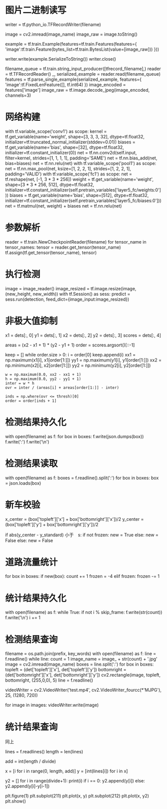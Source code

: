 # 图片二进制读写

writer = tf.python_io.TFRecordWriter(filename)

image = cv2.imread(image_name)
image_raw = image.toString()

example = tf.train.Example(features=tf.train.Features(features={
    'image':tf.train.Feature(bytes_list=tf.train.BytesList(value=[image_raw]))
}))

writer.write(example.SerializeToString())
writer.close()



filename_queue = tf.train.string_input_producer([tfrecord_filename],)
reader = tf.TFRecordReader()
\_, serialized_example = reader.read(filename_queue)
features = tf.parse_single_example(serialized_example, features={
    'image':tf.FixedLenFeature([], tf.int64)
})
image_encoded = features['image']
image_raw = tf.image.decode_jpeg(image_encoded, channels=3)


# 网络构建
with tf.variable_scope('conv1') as scope:
    kernel = tf.get_variable(name='weight',
        shape=[3, 3, 3, 32],
        dtype=tf.float32, initializer=tf.truncated_normal_initializer(stddev=0.01))
    biases = tf.get_variable(name='bias',
        shape=[32],
        dtype=tf.float32, initializer=tf.constant_initializer(0))
    net = tf.nn.conv2d(self.input, filter=kernel, strides=[1, 1, 1, 1], padding='SAME')
    net = tf.nn.bias_add(net, bias=biases)
    net = tf.nn.relu(net)
with tf.variable_scope('pool1') as scope:
    net = tf.nn.max_pool(net, ksize=[1, 2, 2, 1], strides=[1, 2, 2, 1], padding='VALID')
with tf.variable_scope('fc1') as scope:
    net = tf.reshape(net, [-1, 3 * 3 * 256])
    weight = tf.get_variable(name='weight',
        shape=[3 * 3 * 256, 512],
        dtype=tf.float32, initializer=tf.constant_initializer(self.pretrain_variables['layer5_fc/weights:0']))
    biases = tf.get_variable(name='bias',
        shape=[512],
        dtype=tf.float32, initializer=tf.constant_initializer(self.pretrain_variables['layer5_fc/biases:0']))
    net = tf.matmul(net, weight) + biases
    net = tf.nn.relu(net)

# 参数解析

reader = tf.train.NewCheckpointReader(filename)
for tensor_name in tensor_names:
    tensor = reader.get_tensor(tensor_name)
    tf.assign(tf.get_tensor(tensor_name), tensor)

# 执行检测

image = image_reader()
image_resized = tf.image.resize(image, (new_height, new_width))
with tf.Session() as sess:
    predict = sess.run(detection, feed_dict={image_input:image_resized})

# 非极大值抑制

x1 = dets[:, 0]
y1 = dets[:, 1]
x2 = dets[:, 2]
y2 = dets[:, 3]
scores = dets[:, 4]

areas = (x2 - x1 + 1) * (y2 - y1 + 1)
order = scores.argsort()[::-1]

keep = []
while order.size > 0:
    i = order[0]
    keep.append(i)
    xx1 = np.maximum(x1[i], x1[order[1:]])
    yy1 = np.maximum(y1[i], y1[order[1:]])
    xx2 = np.minimum(x2[i], x2[order[1:]])
    yy2 = np.minimum(y2[i], y2[order[1:]])

    w = np.maximum(0.0, xx2 - xx1 + 1)
    h = np.maximum(0.0, yy2 - yy1 + 1)
    inter = w * h
    ovr = inter / (areas[i] + areas[order[1:]] - inter)

    inds = np.where(ovr <= thresh)[0]
    order = order[inds + 1]

# 检测结果持久化

with open(filename) as f:
    for box in boxes:
        f.write(json.dumps(box))
        f.write(':')
    f.write('\n')

# 检测结果读取

with open(filename) as f:
    boxes = f.readline().split(':')
    for box in boxes:
        box = json.loads(box)

# 新车校验

x_center = (box['topleft']['x'] + box['bottomright']['x'])/2
y_center = (box['topleft']['y'] + box['bottomright']['y'])/2

if abs(y_center - y_standard) 小于　s:
    if not frozen:
        new = True
    else:
        new = False
else:
    new = False

# 道路流量统计

for box in boxes:
    if new(box):
        count += 1
        frozen = -4
    elif frozen:
        frozen -= 1

# 统计结果持久化

with open(filename) as f:
    while True:
        if not i % skip_frame:
            f.write(str(count))
            f.write('\n')
        i += 1

# 检测结果查询

filename = os.path.join(prefix, key_words)
with open(filename) as f:
    line = f.readline()
    while line:
        count = 1
        image_name = image_ + str(count) + '.jpg'
        image = cv2.imread(image_name)
        boxes = line.split(':')
        for box in boxes:
        topleft = (det['topleft']['x'], det['topleft']['y'])
        bottomright = (det['bottomright']['x'], det['bottomright']['y'])
        cv2.rectangle(image, topleft, bottomright, (255,0,0), 5)
        line = f.readline()

videoWriter = cv2.VideoWriter('test.mp4', cv2.VideoWriter_fourcc(*'MJPG'), 25, (1280, 720))

for image in images:
    videoWriter.write(image)

# 统计结果查询

同上

lines = f.readlines()
length = len(lines)

add = int(length / divide)

x = [i for i in range(0, length, add)]
y = [int(lines[i]) for i in x]

y2 = []
for i in range(divide+1):
    print(i)
    if i == 0:
        y2.append(y[i])
    else:
        y2.append(y[i]-y[i-1])

plt.figure(1)
plt.subplot(211)
plt.plot(x, y)
plt.subplot(212)
plt.plot(x, y2)
plt.show()

